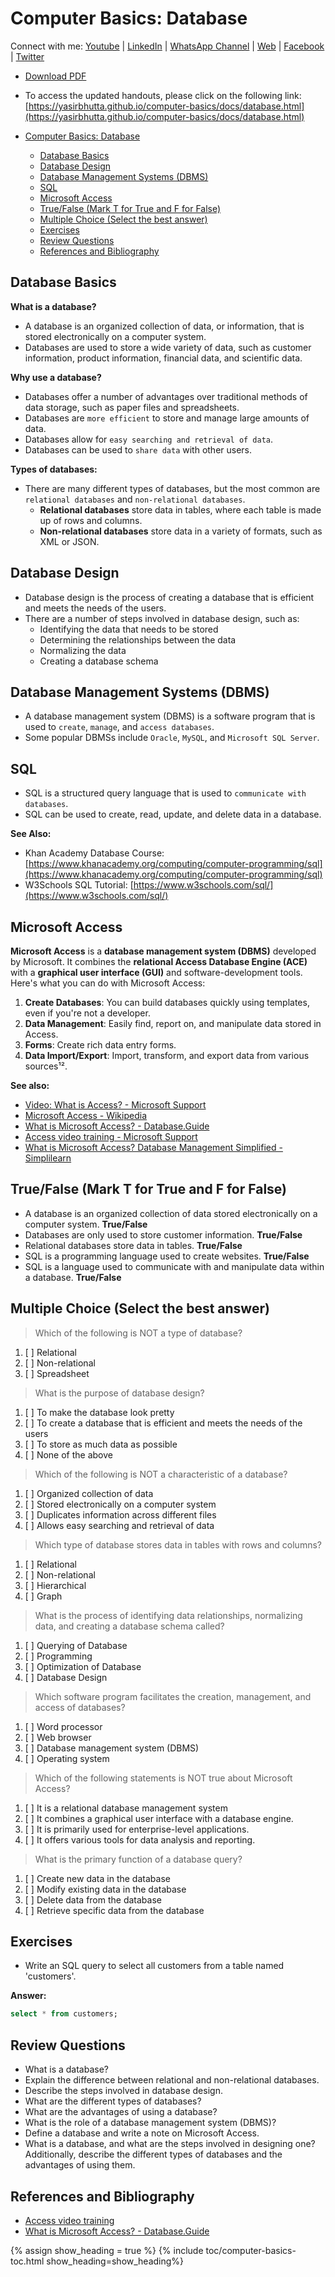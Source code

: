 # Computer Basics: Database

Connect with me: [Youtube](https://www.youtube.com/yasirbhutta) \| [LinkedIn](https://www.linkedin.com/in/yasirbhutta/) \| [WhatsApp Channel](https://whatsapp.com/channel/0029VaC3BC160eBZZSs3CW0c) \| [Web](https://yasirbhutta.github.io/) \| [Facebook](https://www.facebook.com/yasirbhutta786) \| [Twitter](https://twitter.com/yasirbhutta)

- [Download PDF](https://yasirbhutta.github.io/computer-basics/docs/database.pdf)
- To access the updated handouts, please click on the following link:
[https://yasirbhutta.github.io/computer-basics/docs/database.html](https://yasirbhutta.github.io/computer-basics/docs/database.html)

- [Computer Basics: Database](#computer-basics-database)
  - [Database Basics](#database-basics)
  - [Database Design](#database-design)
  - [Database Management Systems (DBMS)](#database-management-systems-dbms)
  - [SQL](#sql)
  - [Microsoft Access](#microsoft-access)
  - [True/False (Mark T for True and F for False)](#truefalse-mark-t-for-true-and-f-for-false)
  - [Multiple Choice (Select the best answer)](#multiple-choice-select-the-best-answer)
  - [Exercises](#exercises)
  - [Review Questions](#review-questions)
  - [References and Bibliography](#references-and-bibliography)


## Database Basics

**What is a database?**

- A database is an organized collection of data, or information, that is stored electronically on a computer system.
- Databases are used to store a wide variety of data, such as customer information, product information, financial data, and scientific data.

**Why use a database?**

- Databases offer a number of advantages over traditional methods of data storage, such as paper files and spreadsheets.
- Databases are `more efficient` to store and manage large amounts of data.
- Databases allow for `easy searching and retrieval of data`.
- Databases can be used to `share data` with other users.

**Types of databases:**

- There are many different types of databases, but the most common are `relational databases` and `non-relational databases`.
    * **Relational databases** store data in tables, where each table is made up of rows and columns.
    * **Non-relational databases** store data in a variety of formats, such as XML or JSON.

## Database Design

- Database design is the process of creating a database that is efficient and meets the needs of the users.
- There are a number of steps involved in database design, such as:
  - Identifying the data that needs to be stored
  - Determining the relationships between the data
  - Normalizing the data
  - Creating a database schema

<script async src="https://pagead2.googlesyndication.com/pagead/js/adsbygoogle.js?client=ca-pub-1602443888929206"
     crossorigin="anonymous"></script>
<ins class="adsbygoogle"
     style="display:block; text-align:center;"
     data-ad-layout="in-article"
     data-ad-format="fluid"
     data-ad-client="ca-pub-1602443888929206"
     data-ad-slot="6296238623"></ins>
<script>
     (adsbygoogle = window.adsbygoogle || []).push({});
</script>

## Database Management Systems (DBMS)

- A database management system (DBMS) is a software program that is used to `create`, `manage`, and `access databases`.
- Some popular DBMSs include `Oracle`, `MySQL`, and `Microsoft SQL Server`.

## SQL

- SQL is a structured query language that is used to `communicate with databases`.
- SQL can be used to create, read, update, and delete data in a database.

**See Also:**

- Khan Academy Database Course: [https://www.khanacademy.org/computing/computer-programming/sql](https://www.khanacademy.org/computing/computer-programming/sql)
- W3Schools SQL Tutorial: [https://www.w3schools.com/sql/](https://www.w3schools.com/sql/)

## Microsoft Access

**Microsoft Access** is a **database management system (DBMS)** developed by Microsoft. It combines the **relational Access Database Engine (ACE)** with a **graphical user interface (GUI)** and software-development tools. Here's what you can do with Microsoft Access:

1. **Create Databases**: You can build databases quickly using templates, even if you're not a developer.
2. **Data Management**: Easily find, report on, and manipulate data stored in Access.
3. **Forms**: Create rich data entry forms.
4. **Data Import/Export**: Import, transform, and export data from various sources¹².

**See also:**

- [Video: What is Access? - Microsoft Support](https://support.microsoft.com/en-us/office/video-what-is-access-f2338765-ff59-4cfc-b8ba-74059fcb1874)
- [Microsoft Access - Wikipedia](https://en.wikipedia.org/wiki/Microsoft_Access)
- [What is Microsoft Access? - Database.Guide](https://database.guide/what-is-microsoft-access/)
- [Access video training - Microsoft Support](https://support.microsoft.com/en-us/office/access-video-training-a5ffb1ef-4cc4-4d79-a862-e2dda6ef38e6)
- [What is Microsoft Access? Database Management Simplified - Simplilearn](https://www.simplilearn.com/what-is-microsoft-access-article)

## True/False (Mark T for True and F for False)

- A database is an organized collection of data stored electronically on a computer system. **True/False**
- Databases are only used to store customer information. **True/False**
- Relational databases store data in tables. **True/False**
- SQL is a programming language used to create websites. **True/False**
- SQL is a language used to communicate with and manipulate data within a database. **True/False**

## Multiple Choice (Select the best answer)

> Which of the following is NOT a type of database?

1. [ ] Relational
2. [ ] Non-relational
3. [ ] Spreadsheet

> What is the purpose of database design?

1. [ ] To make the database look pretty
2. [ ] To create a database that is efficient and meets the needs of the users
3. [ ] To store as much data as possible
4. [ ] None of the above

> Which of the following is NOT a characteristic of a database?

1. [ ] Organized collection of data
2. [ ] Stored electronically on a computer system
3. [ ] Duplicates information across different files
4. [ ] Allows easy searching and retrieval of data

> Which type of database stores data in tables with rows and columns?

1. [ ] Relational
2. [ ] Non-relational
3. [ ] Hierarchical
4. [ ] Graph

> What is the process of identifying data relationships, normalizing data, and creating a database schema called?

1. [ ] Querying of Database
2. [ ] Programming
3. [ ] Optimization of Database
4. [ ] Database Design

> Which software program facilitates the creation, management, and access of databases?

1. [ ] Word processor
2. [ ] Web browser
3. [ ] Database management system (DBMS)
4. [ ] Operating system

> Which of the following statements is NOT true about Microsoft Access?

1. [ ] It is a relational database management system
2. [ ] It combines a graphical user interface with a database engine.
3. [ ] It is primarily used for enterprise-level applications.
4. [ ] It offers various tools for data analysis and reporting.

> What is the primary function of a database query?

1. [ ] Create new data in the database
2. [ ] Modify existing data in the database
3. [ ] Delete data from the database
4. [ ] Retrieve specific data from the database

## Exercises

- Write an SQL query to select all customers from a table named 'customers'.

**Answer:**

```sql
select * from customers;
```

## Review Questions

- What is a database?
- Explain the difference between relational and non-relational databases.
- Describe the steps involved in database design.
- What are the different types of databases?
- What are the advantages of using a database?
- What is the role of a database management system (DBMS)?
- Define a database and write a note on Microsoft Access.
- What is a database, and what are the steps involved in designing one? Additionally, describe the different types of databases and the advantages of using them.

## References and Bibliography

* [Access video training](https://support.microsoft.com/en-us/office/access-video-training-a5ffb1ef-4cc4-4d79-a862-e2dda6ef38e6)
* [What is Microsoft Access? - Database.Guide](https://database.guide/what-is-microsoft-access/)

{% assign show_heading = true %}
{% include toc/computer-basics-toc.html show_heading=show_heading%}





